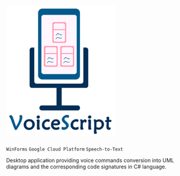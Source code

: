 # <img src=".\images\banner_name_nobg.png" style="zoom:40%;" />

`WinForms` `Google Cloud Platform`  `Speech-to-Text`

Desktop application providing voice commands conversion into UML diagrams and the corresponding code signatures in C# language.

